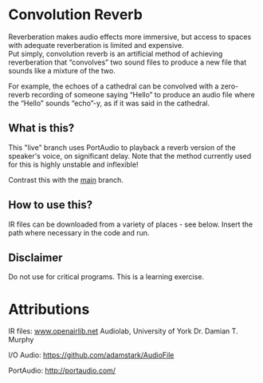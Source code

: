 # Convolution Reverb

Reverberation makes audio effects more immersive, but access to spaces with adequate reverberation is limited and expensive.  
Put simply, convolution reverb is an artificial method of achieving reverberation that “convolves” two sound files to produce a new file that sounds like a mixture of the two.

For example, the echoes of a cathedral can be convolved with a zero-reverb recording of someone saying “Hello” to produce an audio file where the “Hello” sounds “echo”-y, as if it was said in the cathedral.

## What is this?
This "live" branch uses PortAudio to playback a reverb version of the speaker's voice, on significant delay. Note that the method currently used for this is highly unstable and inflexible!

Contrast this with the [main](https://github.com/esiaero/Convolution-Reverb/tree/main) branch.

## How to use this?
IR files can be downloaded from a variety of places - see below. Insert the path where necessary in the code and run.

## Disclaimer
Do not use for critical programs. This is a learning exercise.

# Attributions
IR files:
www.openairlib.net
Audiolab, University of York
Dr. Damian T. Murphy

I/O Audio:
https://github.com/adamstark/AudioFile

PortAudio:
http://portaudio.com/